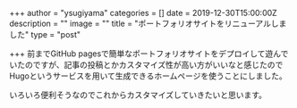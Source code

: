 +++
author = "ysugiyama"
categories = []
date = 2019-12-30T15:00:00Z
description = ""
image = ""
title = "ポートフォリオサイトをリニューアルしました"
type = "post"

+++
前までGitHub pagesで簡単なポートフォリオサイトをデプロイして遊んでいたのですが、記事の投稿とかカスタマイズ性が高い方がいいなと感じたのでHugoというサービスを用いて生成できるホームページを使うことにしました。

いろいろ便利そうなのでこれからカスタマイズしていきたいと思います。